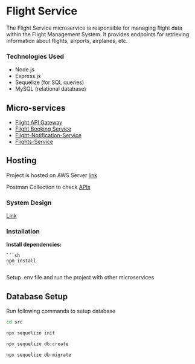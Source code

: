 # Flight Service

The Flight Service microservice is responsible for managing flight data within the Flight Management System. It provides endpoints for retrieving information about flights, airports, airplanes, etc.

### Technologies Used
- Node.js
- Express.js
- Sequelize (for SQL queries)
- MySQL (relational database)

## Micro-services
- [Flight API Gateway](https://github.com/ubednama/Flight-API-Gateway)
- [Flight Booking Service](https://github.com/ubednama/Flight-Booking-Service)
- [Flight-Notification-Service](https://github.com/ubednama/Flight-Notification-Service)
- [Flights-Service](https://github.com/ubednama/Flights-Service)

## Hosting
Project is hosted on AWS
Server [link](http://auto-scale-flight-api-gateway-1-77417621.us-east-1.elb.amazonaws.com/)

Postman Collection to check [APIs](https://www.postman.com/dark-eclipse-727260/workspace/flights-apis)
### System Design
[Link](https://lucid.app/lucidchart/a0ba6385-5ce1-4b63-8103-f3a4bc5d7b41/edit?viewport_loc=-470%2C-33%2C2681%2C1486%2C0_0&invitationId=inv_df908cd0-6537-438a-b54b-e9b1a9842b05)

### Installation

**Install dependencies:**

    ```sh
    npm install
    ```

Setup .env file and run the project with other microservices

## Database Setup
Run following commands to setup database
```sh
cd src
```
```sh
npx sequelize init
```
```sh
npx sequelize db:create
```
```sh
npx sequelize db:migrate
```
